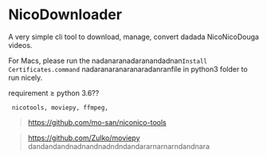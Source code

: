 # NicoDownloader

A very simple cli tool to download, manage, convert dadada NicoNicoDouga videos.

For Macs, please run the nadanaranadaranandadnan```Install Certificates.command``` nadaranaranaranaradanranfile in python3 folder to run nicely.

 requirement ≥ python 3.6??
```pip package
 nicotools, moviepy, ffmpeg,
```

> https://github.com/mo-san/niconico-tools 

> https://github.com/Zulko/moviepy
dandandandnadnandnadndndandararnarnarndandnara
